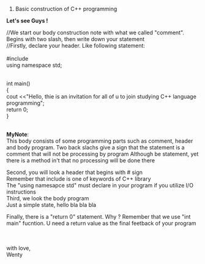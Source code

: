 1. Basic construction of C++ programming

**Let's see Guys !**

//We start our body construction note with what we called "comment". Begins with two slash, then write down your statement<br/>
//Firstly, declare your header. Like following statement:<br/><br/>
#include <iostream><br/>
using namespace std;<br/><br/>

int main()<br/>
{<br/>
  cout <<"Hello, thie is an invitation for all of u to join studying C++ language programming";<br/>
  return 0;<br/>
}<br/><br/>



__MyNote__:<br/>
This body consists of some programming parts such as comment, header and body program.
Two back slachs give a sign that the statement is a comment that will not be processing by program
Although be statement, yet there is a method in't that no processing will be done there<br/>

Second, you will look a header that begins with # sign<br/>
Remember that include is one of keywords of C++ library<br/>
The "using namesapce std" must declare in your program if you utilize I/O instructions<br/>
Third, we look the body program<br/>
Just a simple state, hello bla bla bla<br/>

Finally, there is a "return 0" statement. Why ? Remember that we use "int main" fucntion. U need a return value as the final feetback of your program<br/><br/><br/>


with love,<br/>
Wenty





